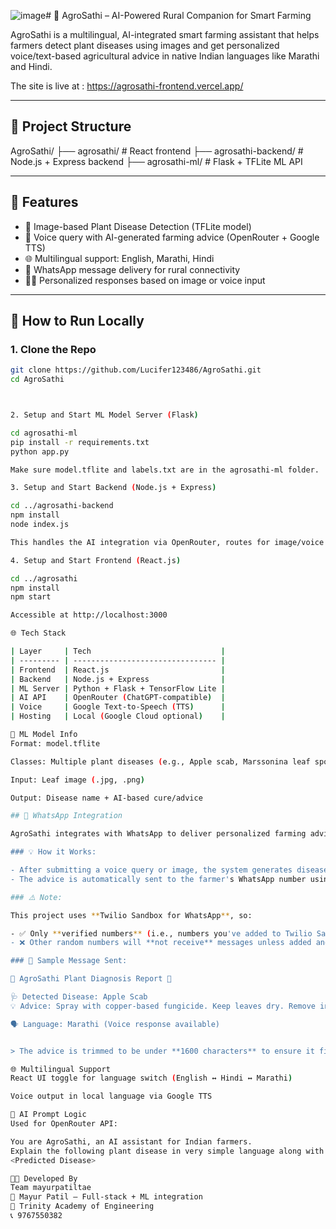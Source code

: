 ![image](https://github.com/user-attachments/assets/024c377a-28cb-4188-91cd-e6b2284e68ca)# 🌾 AgroSathi – AI-Powered Rural Companion for Smart Farming

AgroSathi is a multilingual, AI-integrated smart farming assistant that helps farmers detect plant diseases using images and get personalized voice/text-based agricultural advice in native Indian languages like Marathi and Hindi.

The site is live at : https://agrosathi-frontend.vercel.app/

---

## 📁 Project Structure

AgroSathi/
├── agrosathi/ # React frontend
├── agrosathi-backend/ # Node.js + Express backend
├── agrosathi-ml/ # Flask + TFLite ML API


---

## 🧠 Features

- 📸 Image-based Plant Disease Detection (TFLite model)
- 🎤 Voice query with AI-generated farming advice (OpenRouter + Google TTS)
- 🌐 Multilingual support: English, Marathi, Hindi
- 🔗 WhatsApp message delivery for rural connectivity
- 🧑‍🌾 Personalized responses based on image or voice input

---

## 🚀 How to Run Locally

### 1. Clone the Repo

```bash
git clone https://github.com/Lucifer123486/AgroSathi.git
cd AgroSathi



2. Setup and Start ML Model Server (Flask)

cd agrosathi-ml
pip install -r requirements.txt
python app.py

Make sure model.tflite and labels.txt are in the agrosathi-ml folder.

3. Setup and Start Backend (Node.js + Express)

cd ../agrosathi-backend
npm install
node index.js

This handles the AI integration via OpenRouter, routes for image/voice analysis, and WhatsApp message generation.

4. Setup and Start Frontend (React.js)

cd ../agrosathi
npm install
npm start

Accessible at http://localhost:3000

🌐 Tech Stack

| Layer     | Tech                             |
| --------- | -------------------------------- |
| Frontend  | React.js                         |
| Backend   | Node.js + Express                |
| ML Server | Python + Flask + TensorFlow Lite |
| AI API    | OpenRouter (ChatGPT-compatible)  |
| Voice     | Google Text-to-Speech (TTS)      |
| Hosting   | Local (Google Cloud optional)    |

🧪 ML Model Info
Format: model.tflite

Classes: Multiple plant diseases (e.g., Apple scab, Marssonina leaf spot, Cedar Apple Rust, etc.)

Input: Leaf image (.jpg, .png)

Output: Disease name + AI-based cure/advice

## 📱 WhatsApp Integration

AgroSathi integrates with WhatsApp to deliver personalized farming advice directly to the farmer's phone.

### 💡 How it Works:

- After submitting a voice query or image, the system generates disease detection + AI-generated advice.
- The advice is automatically sent to the farmer's WhatsApp number using the Twilio API.

### ⚠️ Note:

This project uses **Twilio Sandbox for WhatsApp**, so:

- ✅ Only **verified numbers** (i.e., numbers you've added to Twilio Sandbox) can receive WhatsApp messages.
- ❌ Other random numbers will **not receive** messages unless added and verified via Twilio Console.

### 🔗 Sample Message Sent:

🌾 AgroSathi Plant Diagnosis Report 🌿

🩺 Detected Disease: Apple Scab
💡 Advice: Spray with copper-based fungicide. Keep leaves dry. Remove infected leaves.

🗣️ Language: Marathi (Voice response available)


> The advice is trimmed to be under **1600 characters** to ensure it fits within WhatsApp's message limit.

🌐 Multilingual Support
React UI toggle for language switch (English ↔ Hindi ↔ Marathi)

Voice output in local language via Google TTS

🤖 AI Prompt Logic
Used for OpenRouter API:

You are AgroSathi, an AI assistant for Indian farmers.
Explain the following plant disease in very simple language along with its treatment:
<Predicted Disease>

👨‍💻 Developed By
Team mayurpatiltae
👤 Mayur Patil – Full-stack + ML integration
🏫 Trinity Academy of Engineering
📞 9767550382
